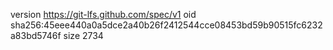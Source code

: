 version https://git-lfs.github.com/spec/v1
oid sha256:45eee440a0a5dce2a40b26f2412544cce08453bd59b90515fc6232a83bd5746f
size 2734
